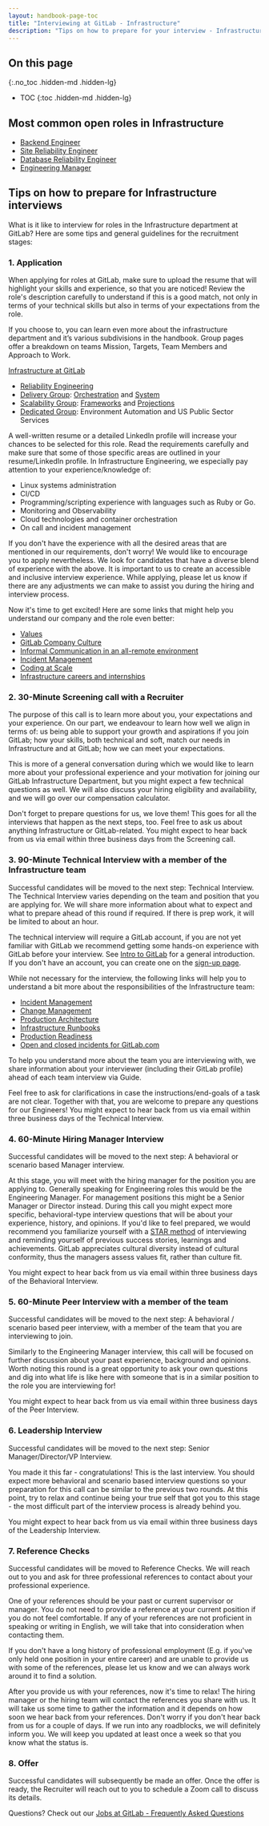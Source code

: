 ```yaml
---
layout: handbook-page-toc
title: "Interviewing at GitLab - Infrastructure"
description: "Tips on how to prepare for your interview - Infrastructure"
---
```


## On this page
{:.no_toc .hidden-md .hidden-lg}

- TOC
{:toc .hidden-md .hidden-lg}


## Most common open roles in Infrastructure

- [Backend Engineer](https://about.gitlab.com/job-families/engineering/infrastructure/backend-engineer/)
- [Site Reliability Engineer](https://about.gitlab.com/job-families/engineering/infrastructure/site-reliability-engineer/)
- [Database Reliability Engineer](https://about.gitlab.com/job-families/engineering/infrastructure/database-reliability-engineer/#:~:text=Database%20Reliability%20Engineers%20(DBRE)%20are,smoothly%2024%2F7%2F365.)
- [Engineering Manager](https://about.gitlab.com/job-families/engineering/infrastructure/engineering-management/)


## Tips on how to prepare for Infrastructure interviews

What is it like to interview for roles in the Infrastructure department at GitLab? Here are some tips and general guidelines for the recruitment stages:


### 1. Application

When applying for roles at GitLab, make sure to upload the resume that will highlight your skills and experience, so that you are noticed! Review the role's description carefully to understand if this is a good match, not only in terms of your technical skills but also in terms of your expectations from the role.

If you choose to, you can learn even more about the infrastructure department and it’s various subdivisions in the handbook. Group pages offer a breakdown on teams Mission, Targets, Team Members and Approach to Work. 

[Infrastructure at GitLab](https://about.gitlab.com/handbook/engineering/infrastructure/)

- [Reliability Engineering](https://about.gitlab.com/handbook/engineering/infrastructure/team/reliability/)
- [Delivery Group](https://about.gitlab.com/handbook/engineering/infrastructure/team/delivery/): [Orchestration](https://about.gitlab.com/handbook/engineering/infrastructure/team/delivery/#deliveryorchestration) and [System](https://about.gitlab.com/handbook/engineering/infrastructure/team/delivery/#deliverysystem)
- [Scalability Group](https://about.gitlab.com/handbook/engineering/infrastructure/team/scalability/): [Frameworks](https://about.gitlab.com/handbook/engineering/infrastructure/team/scalability/frameworks.html) and [Projections](https://about.gitlab.com/handbook/engineering/infrastructure/team/scalability/projections.html)
- [Dedicated Group](https://about.gitlab.com/handbook/engineering/infrastructure/team/gitlab-dedicated/): Environment Automation and US Public Sector Services

A well-written resume or a detailed LinkedIn profile will increase your chances to be selected for this role. Read the requirements carefully and make sure that some of those specific areas are outlined in your resume/LinkedIn profile. In Infrastructure Engineering, we especially pay attention to your experience/knowledge of:

- Linux systems administration
- CI/CD 
- Programming/scripting experience with languages such as Ruby or Go.
- Monitoring and Observability 
- Cloud technologies and container orchestration
- On call and incident management

If you don't have the experience with all the desired areas that are mentioned in our requirements, don't worry! We would like to encourage you to apply nevertheless. We look for candidates that have a diverse blend of experience with the above.
It is important to us to create an accessible and inclusive interview experience. While applying, please let us know if there are any adjustments we can make to assist you during the hiring and interview process.

Now it's time to get excited! Here are some links that might help you understand our company and the role even better:

- [Values](https://about.gitlab.com/handbook/values/)
- [GitLab Company Culture](https://about.gitlab.com/company/culture/)
- [Informal Communication in an all-remote environment](https://about.gitlab.com/company/culture/all-remote/informal-communication/)
- [Incident Management](https://about.gitlab.com/handbook/engineering/infrastructure/incident-management/) 
- [Coding at Scale](https://about.gitlab.com/handbook/engineering/infrastructure/coding-at-scale/)
- [Infrastructure careers and internships](https://about.gitlab.com/handbook/engineering/infrastructure/career/)


### **2. 30-Minute Screening call with a Recruiter**

The purpose of this call is to learn more about you, your expectations and your experience. On our part, we endeavour to learn how well we align in terms of: us being able to support your growth and aspirations if you join GitLab; how your skills, both technical and soft, match our needs in Infrastructure and at GitLab; how we can meet your expectations.
 
This is more of a general conversation during which we would like to learn more about your professional experience and your motivation for joining our GitLab Infrastructure Department, but you might expect a few technical questions as well. We will also discuss your hiring eligibility and availability, and we will go over our compensation calculator.
 
Don't forget to prepare questions for us, we love them! This goes for all the interviews that happen as the next steps, too. Feel free to ask us about anything Infrastructure or GitLab-related.
You might expect to hear back from us via email within three business days from the Screening call.


### 3. 90-Minute Technical Interview with a member of the Infrastructure team

Successful candidates will be moved to the next step: Technical Interview. The Technical Interview varies depending on the team and position that you are applying for. We will share more information about what to expect and what to prepare ahead of this round if required. If there is prep work, it will be limited to about an hour.

The technical interview will require a GitLab account, if you are not yet familiar with GitLab we recommend getting some hands-on experience with GitLab before your interview. See [Intro to GitLab](https://docs.gitlab.com/ee/#new-to-git-and-gitlab) for a general introduction. If you don't have an account, you can create one on the [sign-up page](https://gitlab.com/users/sign_up).

While not necessary for the interview, the following links will help you to understand a bit more about the responsibilities of the Infrastructure team:

- [Incident Management](https://about.gitlab.com/handbook/engineering/infrastructure/incident-management/)
- [Change Management](https://about.gitlab.com/handbook/engineering/infrastructure/change-management/)
- [Production Architecture](https://about.gitlab.com/handbook/engineering/infrastructure/production/architecture/)
- [Infrastructure Runbooks](https://gitlab.com/gitlab-com/runbooks)
- [Production Readiness](https://about.gitlab.com/handbook/engineering/infrastructure/production/readiness/)
- [Open and closed incidents for GitLab.com](https://gitlab.com/gitlab-com/gl-infra/production/-/issues/?sort=updated_desc&state=all&label_name%5B%5D=incident&first_page_size=20)

To help you understand more about the team you are interviewing with, we share information about your interviewer (including their GitLab profile) ahead of each team interview via Guide. 

Feel free to ask for clarifications in case the instructions/end-goals of a task are not clear. Together with that, you are welcome to prepare any questions for our Engineers! You might expect to hear back from us via email within three business days of the Technical Interview.


### 4. 60-Minute Hiring Manager Interview
 
Successful candidates will be moved to the next step: A behavioral or scenario based Manager interview.
 
At this stage, you will meet with the hiring manager for the position you are applying to. Generally speaking for Engineering roles this would be the Engineering Manager. For management positions this might be a Senior Manager or Director instead. During this call you might expect more specific, behavioral-type interview questions that will be about your experience, history, and opinions. If you'd like to feel prepared, we would recommend you familiarize yourself with a [STAR method](https://www.themuse.com/advice/star-interview-method) of interviewing and reminding yourself of previous success stories, learnings and achievements. GitLab appreciates cultural diversity instead of cultural conformity, thus the managers assess values fit, rather than culture fit.
 
You might expect to hear back from us via email within three business days of the Behavioral Interview.
 

### **5. 60-Minute Peer Interview with a member of the team**

Successful candidates will be moved to the next step: A behavioral / scenario based peer interview, with a member of the team that you are interviewing to join.

Similarly to the Engineering Manager interview, this call will be focused on further discussion about your past experience, background and opinions. Worth noting this round is a great opportunity to ask your own questions and dig into what life is like here with someone that is in a similar position to the role you are interviewing for! 

You might expect to hear back from us via email within three business days of the Peer Interview.


### 6. Leadership Interview

Successful candidates will be moved to the next step: Senior Manager/Director/VP Interview.
 
You made it this far - congratulations! This is the last interview. You should expect more behavioral and scenario based interview questions so your preparation for this call can be similar to the previous two rounds. At this point, try to relax and continue being your true self that got you to this stage - the most difficult part of the interview process is already behind you.
 
You might expect to hear back from us via email within three business days of the Leadership Interview.


### 7. Reference Checks

Successful candidates will be moved to Reference Checks. We will reach out to you and ask for three professional references to contact about your professional experience.
 
One of your references should be your past or current supervisor or manager.
You do not need to provide a reference at your current position if you do not feel comfortable.
If any of your references are not proficient in speaking or writing in English, we will take that into consideration when contacting them.
 
If you don't have a long history of professional employment (E.g. if you've only held one position in your entire career) and are unable to provide us with some of the references, please let us know and we can always work around it to find a solution.
 
After you provide us with your references, now it's time to relax! The hiring manager or the hiring team will contact the references you share with us. It will take us some time to gather the information and it depends on how soon we hear back from your references. Don't worry if you don't hear back from us for a couple of days. If we run into any roadblocks, we will definitely inform you. We will keep you updated at least once a week so that you know what the status is.
 

### 8. Offer
 
Successful candidates will subsequently be made an offer. Once the offer is ready, the Recruiter will reach out to you to schedule a Zoom call to discuss its details.
 
Questions? Check out our [Jobs at GitLab - Frequently Asked Questions](https://about.gitlab.com/handbook/hiring/candidate/faq/)

